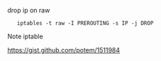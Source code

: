   drop ip on raw
  
       iptables -t raw -I PREROUTING -s IP -j DROP
  
  Note iptable 
  
  https://gist.github.com/potem/1511984
